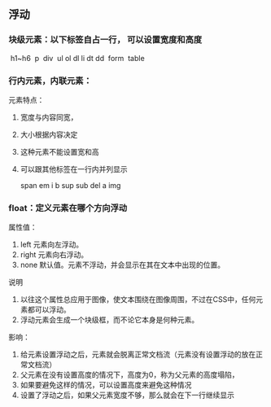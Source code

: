 ## 浮动

### 块级元素：以下标签自占一行， 可以设置宽度和高度

​    h1~h6
​    p
​    div
​    ul ol dl li dt dd
​    form 
​    table

### 行内元素，内联元素：

元素特点：

1. 宽度与内容同宽，

2. 大小根据内容决定

3. 这种元素不能设置宽和高

4. 可以跟其他标签在一行内并列显示

   span  em i b sup sub del a img

### float：定义元素在哪个方向浮动

 属性值：

1. left	元素向左浮动。
2. right	元素向右浮动。
3. none	默认值。元素不浮动，并会显示在其在文本中出现的位置。

 说明

1. 以往这个属性总应用于图像，使文本围绕在图像周围，不过在CSS中，任何元素都可以浮动。
2. 浮动元素会生成一个块级框，而不论它本身是何种元素。

 影响：

1. 给元素设置浮动之后，元素就会脱离正常文档流（元素没有设置浮动的放在正常文档流）
2. 父元素在没有设置高度的情况下，高度为0，称为父元素的高度塌陷，
3. 如果要避免这样的情况，可以设置高度来避免这种情况
4. 设置了浮动之后，如果父元素宽度不够，那么就会在下一行继续显示

























